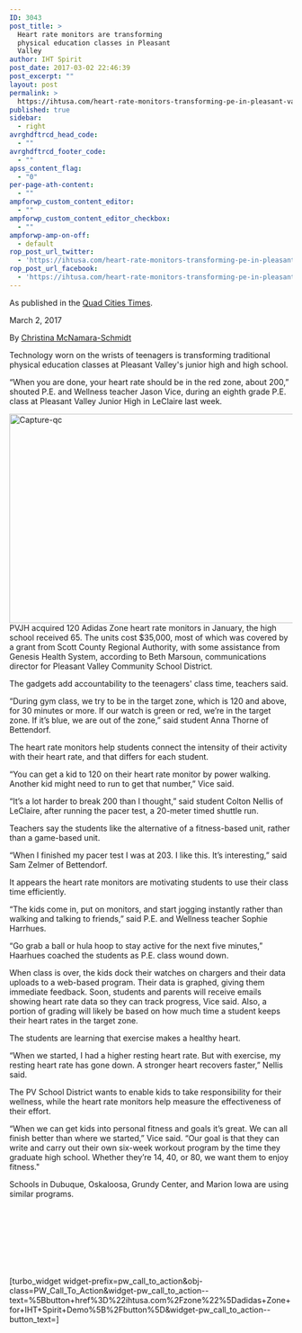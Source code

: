 ```yaml
---
ID: 3043
post_title: >
  Heart rate monitors are transforming
  physical education classes in Pleasant
  Valley
author: IHT Spirit
post_date: 2017-03-02 22:46:39
post_excerpt: ""
layout: post
permalink: >
  https://ihtusa.com/heart-rate-monitors-transforming-pe-in-pleasant-valley/
published: true
sidebar:
  - right
avrghdftrcd_head_code:
  - ""
avrghdftrcd_footer_code:
  - ""
apss_content_flag:
  - "0"
per-page-ath-content:
  - ""
ampforwp_custom_content_editor:
  - ""
ampforwp_custom_content_editor_checkbox:
  - ""
ampforwp-amp-on-off:
  - default
rop_post_url_twitter:
  - 'https://ihtusa.com/heart-rate-monitors-transforming-pe-in-pleasant-valley/?utm_source=ReviveOldPost&utm_medium=social&utm_campaign=ReviveOldPost'
rop_post_url_facebook:
  - 'https://ihtusa.com/heart-rate-monitors-transforming-pe-in-pleasant-valley/?utm_source=ReviveOldPost&utm_medium=social&utm_campaign=ReviveOldPost'
---
```

As&nbsp;published in the <a href="http://qctimes.com/news/local/bettendorf/heart-rate-monitors-are-transforming-physical-education-classes-in-pleasant/article_59786746-0347-522b-9ad3-6f2a7cf315c5.html" target="_blank">Quad Cities Times</a>.

March 2, 2017
<div class="ad-in-text-target">

By&nbsp;<span id="author-popup-36987e2a-8f11-11e6-96fb-bf37a9032486-asset-59786746-0347-522b-9ad3-6f2a7cf315c5" class="asset-byline" title="" data-original-title=""><a href="https://qctimes.com/users/profile/Liz%20Boardman">Christina McNamara-Schmidt</a></span>
<p class="subscriber-preview">Technology worn on the wrists of teenagers is transforming traditional physical education classes at Pleasant Valley's junior high and high school.</p>
<p class="subscriber-preview">“When you are done, your heart rate should be in the red zone, about 200,” shouted P.E. and Wellness teacher Jason Vice, during an eighth grade P.E. class at Pleasant Valley Junior High in LeClaire last week.</p>
<p class="subscriber-only"><!--more--><a href="https://ihtusa.com/wp-content/uploads/2017/03/Capture-qc.jpg"><img class="alignright size-full wp-image-3049" src="https://ihtusa.com/wp-content/uploads/2017/03/Capture-qc.jpg" alt="Capture-qc" width="554" height="372"></a>PVJH acquired 120 Adidas Zone heart rate monitors in January, the high school received 65. The units cost $35,000, most of which was covered by a grant from Scott County Regional Authority, with some assistance from Genesis Health System, according to Beth Marsoun, communications director for Pleasant Valley Community School District.</p>
<p id="tncms-region-article_instory_top" class="tncms-region hidden-print">The gadgets add accountability to the teenagers' class time, teachers said.</p>
<p class="subscriber-only">“During gym class, we try to be in the target zone, which is 120 and above, for 30 minutes or more. If our watch is green or red, we’re in the target zone. If it’s blue, we are out of the zone,” said student Anna Thorne of Bettendorf.</p>
<p class="subscriber-only">The heart rate monitors help students connect the intensity of their activity with their heart rate, and that differs for each student.</p>
<p class="subscriber-only">“You can get a kid to 120 on their heart rate monitor by power walking. Another kid might need to run to get that number,” Vice said.</p>
<p class="subscriber-only">“It’s a lot harder to break 200 than I thought,” said student Colton Nellis of LeClaire, after running the pacer test, a 20-meter timed shuttle run.</p>
<p class="subscriber-only">Teachers say the students like the alternative of a fitness-based unit, rather than a game-based unit.</p>
<p class="subscriber-only">“When I finished my pacer test I was at 203. I like this. It’s interesting,” said Sam Zelmer of Bettendorf.</p>

<div class="p402_hide" id="video-ad-asset-container-played">
<div class="vjs-waiting vjs-user-inactive vjs-controls-disabled vjs-default-skin video-js video-responsive-ad vjs-playing" id="video-ad-asset">
<div>It appears the heart rate monitors are motivating students to use their class time efficiently.</div>
</div>
</div>
<div class="subscriber-only">

“The kids come in, put on monitors, and start jogging instantly rather than walking and talking to friends,” said P.E. and Wellness teacher Sophie Harrhues.
<div class="subscriber-only">

“Go grab a ball or hula hoop to stay active for the next five minutes,” Haarhues coached the students as P.E. class wound down.

</div>
<div class="subscriber-only">

When class is over, the kids dock their watches on chargers and their data uploads to a web-based program. Their data is graphed, giving them immediate feedback. Soon, students and parents will receive emails showing heart rate data so they can track progress, Vice said. Also, a portion of grading will likely be based on how much time a student keeps their heart rates in the target zone.

</div>
<div class="subscriber-only">

The students are learning that exercise makes a healthy heart.

</div>
<div class="subscriber-only">

“When we started, I had a higher resting heart rate. But with exercise, my resting heart rate has gone down. A stronger heart recovers faster,” Nellis said.

</div>
<div class="subscriber-only">

The PV School District wants to enable kids to take responsibility for their wellness, while the heart rate monitors help measure the effectiveness of their effort.

</div>
<div class="subscriber-only">

“When we can get kids into personal fitness and goals it’s great. We can all finish better than where we started,” Vice said. “Our goal is that they can write and carry out their own six-week workout program by the time they graduate high school. Whether they’re 14, 40, or 80, we want them to enjoy fitness."

</div>
<div class="subscriber-only">

Schools in Dubuque, Oskaloosa, Grundy Center, and Marion Iowa are using similar programs.

</div>
</div>
</div>
&nbsp;

&nbsp;

&nbsp;

&nbsp;

[turbo_widget widget-prefix=pw_call_to_action&amp;obj-class=PW_Call_To_Action&amp;widget-pw_call_to_action--text=%5Bbutton+href%3D%22ihtusa.com%2Fzone%22%5Dadidas+Zone+for+IHT+Spirit+Demo%5B%2Fbutton%5D&amp;widget-pw_call_to_action--button_text=]

&nbsp;

&nbsp;

&nbsp;

&nbsp;

&nbsp;

&nbsp;

&nbsp;

&nbsp;

&nbsp;

&nbsp;

&nbsp;

&nbsp;

&nbsp;